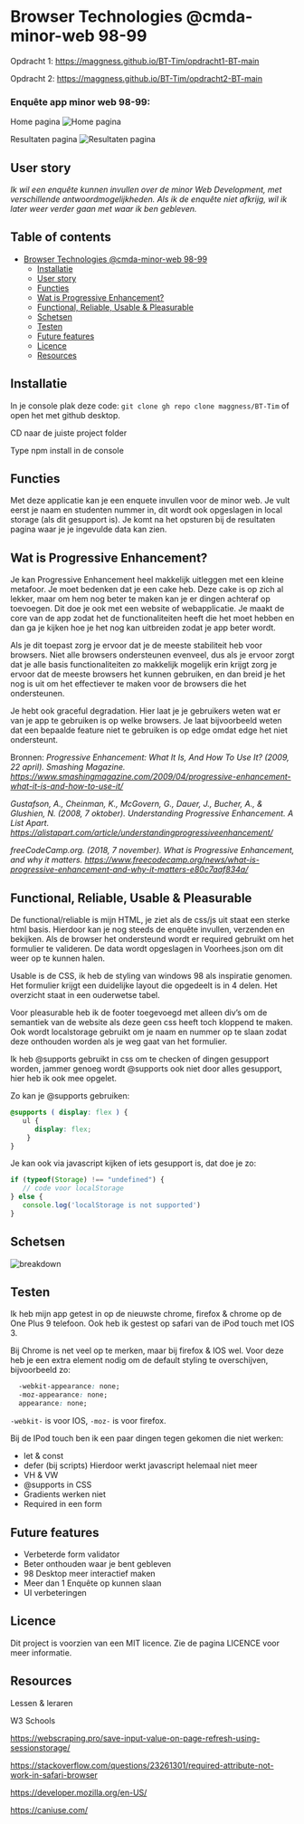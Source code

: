 # Browser Technologies @cmda-minor-web 98-99

Opdracht 1: https://maggness.github.io/BT-Tim/opdracht1-BT-main

Opdracht 2: https://maggness.github.io/BT-Tim/opdracht2-BT-main

### Enquête app minor web 98-99:

Home pagina
![Home pagina](https://user-images.githubusercontent.com/30145681/162280630-57dacb63-2322-459f-82cc-eb58910e6b8c.png)

Resultaten pagina
![Resultaten pagina](https://user-images.githubusercontent.com/30145681/162280696-5c1dee03-423b-41c4-8d39-2e3783e6afe6.png)


## User story

_Ik wil een enquête kunnen invullen over de minor Web Development, met verschillende antwoordmogelijkheden. Als ik de enquête niet afkrijg, wil ik later weer verder gaan met waar ik ben gebleven._

## Table of contents
- [Browser Technologies @cmda-minor-web 98-99](#browser-technologies-cmda-minor-web-98-99)
  * [Installatie](#installatie)
  * [User story](#user-story)
  * [Functies](#functies)
  * [Wat is Progressive Enhancement?](#wat-is-progressive-enhancement)
  * [Functional, Reliable, Usable & Pleasurable](#functional-reliable-usable--pleasurable)
  * [Schetsen](#schetsen)
  * [Testen](#testen)
  * [Future features](#future-features)
  * [Licence](#licence)
  * [Resources](#resources)

## Installatie

In je console plak deze code: `git clone gh repo clone maggness/BT-Tim` of open het met github desktop.

CD naar de juiste project folder

Type npm install in de console

## Functies

Met deze applicatie kan je een enquete invullen voor de minor web. Je vult eerst je naam en studenten nummer in, dit wordt ook opgeslagen in local storage (als dit gesupport is). Je komt na het opsturen bij de resultaten pagina waar je je ingevulde data kan zien.

## Wat is Progressive Enhancement?
Je kan Progressive Enhancement heel makkelijk uitleggen met een kleine metafoor. Je moet bedenken dat je een cake heb. Deze cake is op zich al lekker, maar om hem nog beter te maken kan je er dingen achteraf op toevoegen. Dit doe je ook met een website of webapplicatie. Je maakt de core van de app zodat het de functionaliteiten heeft die het moet hebben en dan ga je kijken hoe je het nog kan uitbreiden zodat je app beter wordt. 

Als je dit toepast zorg je ervoor dat je de meeste stabiliteit heb voor browsers. Niet alle browsers ondersteunen evenveel, dus als je ervoor zorgt dat je alle basis functionaliteiten zo makkelijk mogelijk erin krijgt zorg je ervoor dat de meeste browsers het kunnen gebruiken, en dan breid je het nog is uit om het effectiever te maken voor de browsers die het ondersteunen.

Je hebt ook graceful degradation. Hier laat je je gebruikers weten wat er van je app te gebruiken is op welke browsers. Je laat bijvoorbeeld weten dat een bepaalde feature niet te gebruiken is op edge omdat edge het niet ondersteunt.

Bronnen: _Progressive Enhancement: What It Is, And How To Use It? (2009, 22 april). Smashing Magazine. https://www.smashingmagazine.com/2009/04/progressive-enhancement-what-it-is-and-how-to-use-it/_

_Gustafson, A., Cheinman, K., McGovern, G., Dauer, J., Bucher, A., & Glushien, N. (2008, 7 oktober). Understanding Progressive Enhancement. A List Apart. https://alistapart.com/article/understandingprogressiveenhancement/_

_freeCodeCamp.org. (2018, 7 november). What is Progressive Enhancement, and why it matters. https://www.freecodecamp.org/news/what-is-progressive-enhancement-and-why-it-matters-e80c7aaf834a/_

## Functional, Reliable, Usable & Pleasurable

De functional/reliable is mijn HTML, je ziet als de css/js uit staat een sterke html basis. Hierdoor kan je nog steeds de enquête invullen, verzenden en bekijken. Als de browser het ondersteund wordt er required gebruikt om het formulier te valideren. De data wordt opgeslagen in Voorhees.json om dit weer op te kunnen halen.

Usable is de CSS, ik heb de styling van windows 98 als inspiratie genomen. Het formulier krijgt een duidelijke layout die opgedeelt is in 4 delen. Het overzicht staat in een ouderwetse tabel. 

Voor pleasurable heb ik de footer toegevoegd met alleen div’s om de semantiek van de website als deze geen css heeft toch kloppend te maken. Ook wordt localstorage gebruikt om je naam en nummer op te slaan zodat deze onthouden worden als je weg gaat van het formulier.

Ik heb @supports gebruikt in css om te checken of dingen gesupport worden, jammer genoeg wordt @supports ook niet door alles gesupport, hier heb ik ook mee opgelet. 

Zo kan je @supports gebruiken:
```css
@supports ( display: flex ) {
   ul {
      display: flex;
    }
}
```

Je kan ook via javascript kijken of iets gesupport is, dat doe je zo:
```javascript
if (typeof(Storage) !== "undefined") {
   // code voor localStorage
} else {
   console.log('localStorage is not supported')
}
```
## Schetsen 
![breakdown](https://user-images.githubusercontent.com/30145681/162204166-76f638f3-7a0c-47c0-bb31-789398c3e6e2.png)

## Testen

Ik heb mijn app getest in op de nieuwste chrome, firefox & chrome op de One Plus 9 telefoon. Ook heb ik gestest op safari van de iPod touch met IOS 3.

Bij Chrome is net veel op te merken, maar bij firefox & IOS wel. Voor deze heb je een extra element nodig om de default styling te overschijven, bijvoorbeeld zo:
```css
  -webkit-appearance: none;
  -moz-appearance: none;
  appearance: none;
```
`-webkit-` is voor IOS, `-moz-` is voor firefox.

Bij de IPod touch ben ik een paar dingen tegen gekomen die niet werken:
- let & const
- defer (bij scripts) Hierdoor werkt javascript helemaal niet meer
- VH & VW
- @supports in CSS
- Gradients werken niet
- Required in een form

## Future features

- Verbeterde form validator
- Beter onthouden waar je bent gebleven
- 98 Desktop meer interactief maken
- Meer dan 1 Enquête op kunnen slaan
- UI verbeteringen 

## Licence

Dit project is voorzien van een MIT licence. Zie de pagina LICENCE voor meer informatie.

## Resources

Lessen & leraren

W3 Schools

https://webscraping.pro/save-input-value-on-page-refresh-using-sessionstorage/

https://stackoverflow.com/questions/23261301/required-attribute-not-work-in-safari-browser

https://developer.mozilla.org/en-US/

https://caniuse.com/
